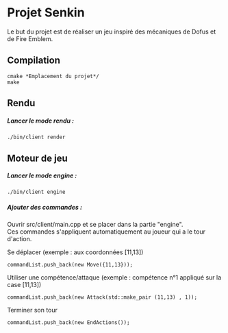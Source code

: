 # Projet Senkin

Le but du projet est de réaliser un jeu inspiré des mécaniques de Dofus et de Fire Emblem.

## Compilation

```
cmake *Emplacement du projet*/
make
```

## Rendu

##### Lancer le mode rendu :
```
./bin/client render
```

## Moteur de jeu

##### Lancer le mode engine :
```
./bin/client engine
```

##### Ajouter des commandes :
Ouvrir src/client/main.cpp et se placer dans la partie "engine".  
Ces commandes s'appliquent automatiquement au joueur qui a le tour d'action.

Se déplacer (exemple : aux coordonnées [11,13])
```
commandList.push_back(new Move({11,13}));
```
Utiliser une compétence/attaque (exemple : compétence n°1 appliqué sur la case [11,13])
```
commandList.push_back(new Attack(std::make_pair (11,13) , 1));
```
Terminer son tour
```
commandList.push_back(new EndActions());
```
